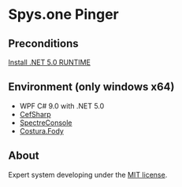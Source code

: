 Spys.one Pinger
=====================

## Preconditions
[Install .NET 5.0 RUNTIME](https://dotnet.microsoft.com/download/dotnet/5.0)

## Environment (only windows x64)
- WPF C# 9.0 with .NET 5.0
- [CefSharp](https://github.com/cefsharp/CefSharp)
- [SpectreConsole](https://spectreconsole.net)
- [Costura.Fody](https://github.com/Fody/Costura)

## About
Expert system developing under the [MIT license](LICENSE).
